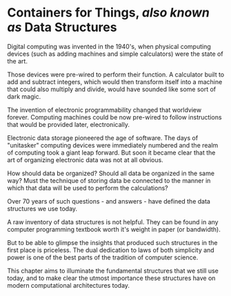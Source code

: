 # Containers for Things, _also known as_ Data Structures

Digital computing was invented in the 1940's, when physical computing devices (such as adding machines and simple calculators) were the state of the art.  

Those devices were pre-wired to perform their function.  A calculator built to add and subtract integers, which would then transform itself into a machine that could also multiply and divide, would have sounded like some sort of dark magic.

The invention of electronic programmability changed that worldview forever.  Computing machines could be now pre-wired to follow instructions that would be provided later, electronically.

Electronic data storage pioneered the age of software.  The days of "unitasker" computing devices were immediately numbered and the realm of computing took a giant leap forward. But soon it became clear that the art of organizing electronic data was not at all obvious.  

How should data be organized?  Should all data be organized in the same way? Must the technique of storing data be connected to the manner in which that data will be used to perform the calculations?

Over 70 years of such questions - and answers - have defined the data structures we use today.  

A raw inventory of data structures is not helpful.  They can be found in any computer programming textbook worth it's weight in paper (or bandwidth).  

But to be able to glimpse the insights that produced such structures in the first place is priceless.  The dual dedication to laws of both simplicity and power is one of the best parts of the tradition of computer science.  

This chapter aims to illuminate the fundamental structures that we still use today, and to make clear the utmost importance these structures have on modern computational architectures today.
